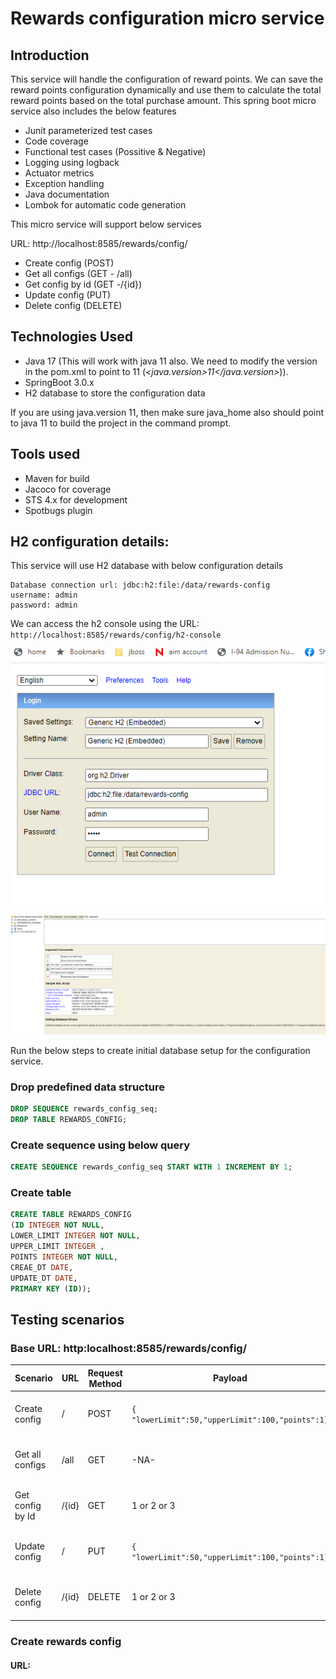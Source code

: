 # Rewards configuration micro service

## Introduction

This service will handle the configuration of reward points. We can save the reward points configuration dynamically and use them to calculate the total reward points based on the total purchase amount. This spring boot micro service also includes the below features

- Junit parameterized test cases
- Code coverage 
- Functional test cases (Possitive & Negative)
- Logging using logback
- Actuator metrics
- Exception handling
- Java documentation
- Lombok for automatic code generation

This micro service will support below services

URL: http://localhost:8585/rewards/config/

- Create config (POST)
- Get all configs (GET - /all)
- Get config by id (GET -/{id})
- Update config (PUT)
- Delete config (DELETE)

## Technologies Used

- Java 17 (This will work with java 11 also. We need to modify the version in the pom.xml to point to 11 (_<java.version>11</java.version>_)).
- SpringBoot 3.0.x
- H2 database to store the configuration data

If you are using java.version 11, then make sure java_home also should point to java 11 to build the project in the command prompt.

## Tools used

- Maven for build
- Jacoco for coverage
- STS 4.x for development
- Spotbugs plugin



## H2 configuration details:

This service will use H2 database with below configuration details

```
Database connection url: jdbc:h2:file:/data/rewards-config
username: admin
password: admin
```

We can access the h2 console using the URL: ```http://localhost:8585/rewards/config/h2-console```

![alt text](https://github.com/sureshdharisi/rewards_calculator/blob/develop/rewards-calculator-parent/rewards-calculator-config-ms/h2console_login.PNG?raw=true)

![alt text](https://github.com/sureshdharisi/rewards_calculator/blob/develop/rewards-calculator-parent/rewards-calculator-config-ms/h2console_home.PNG?raw=true)

Run the below steps to create initial database setup for the configuration service.

### Drop predefined data structure


```sql
DROP SEQUENCE rewards_config_seq;
DROP TABLE REWARDS_CONFIG;
```
### Create sequence using below query
```sql
CREATE SEQUENCE rewards_config_seq START WITH 1 INCREMENT BY 1;
```
### Create table
```sql
CREATE TABLE REWARDS_CONFIG
(ID INTEGER NOT NULL,
LOWER_LIMIT INTEGER NOT NULL,
UPPER_LIMIT INTEGER ,
POINTS INTEGER NOT NULL,
CREAE_DT DATE,
UPDATE_DT DATE,
PRIMARY KEY (ID));

```
## Testing scenarios

### Base URL: http:localhost:8585/rewards/config/

|Scenario|URL | Request Method | Payload | Response |
|---------|-----|-----------------|----------|-----------|
| Create config | / | POST | ``` { "lowerLimit":50,"upperLimit":100,"points":1} ``` | ``` {"id": 3,"lowerLimit": 50,"upperLimit": 100,"points": 1} ```|
| Get all configs | /all | GET | -NA- | ``` {"id": 3,"lowerLimit": 50,"upperLimit": 100,"points": 1} ```|
| Get config by Id | /{id} | GET | 1 or 2 or 3 | ``` {"id": 3,"lowerLimit": 50,"upperLimit": 100,"points": 1} ```|
| Update config | / | PUT | ``` { "lowerLimit":50,"upperLimit":100,"points":1} ``` | ``` {"id": 3,"lowerLimit": 50,"upperLimit": 100,"points": 1} ```|
| Delete config | /{id} | DELETE | 1 or 2 or 3 | ``` {"message": "The configuration 1 is deleted successfully"} ```|

### Create rewards config
#### URL:
